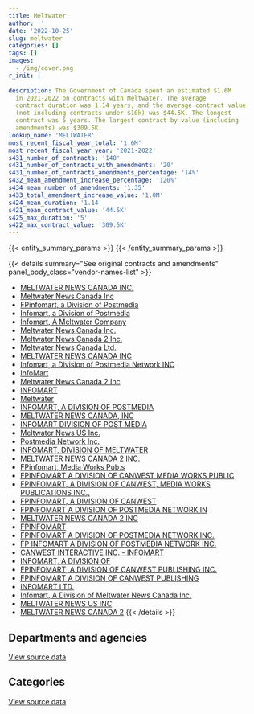 ```yaml
---
title: Meltwater
author: ''
date: '2022-10-25'
slug: meltwater
categories: []
tags: []
images:
  - /img/cover.png
r_init: |-
  
description: The Government of Canada spent an estimated $1.6M
  in 2021-2022 on contracts with Meltwater. The average
  contract duration was 1.14 years, and the average contract value
  (not including contracts under $10k) was $44.5K. The longest
  contract was 5 years. The largest contract by value (including
  amendments) was $309.5K.
lookup_name: 'MELTWATER'
most_recent_fiscal_year_total: '1.6M'
most_recent_fiscal_year_year: '2021-2022'
s431_number_of_contracts: '148'
s431_number_of_contracts_with_amendments: '20'
s431_number_of_contracts_amendments_percentage: '14%'
s432_mean_amendment_increase_percentage: '120%'
s434_mean_number_of_amendments: '1.35'
s433_total_amendment_increase_value: '1.0M'
s424_mean_duration: '1.14'
s421_mean_contract_value: '44.5K'
s425_max_duration: '5'
s422_max_contract_value: '309.5K'
---
```


<script src="/rmarkdown-libs/htmlwidgets/htmlwidgets.js"></script>
<link href="/rmarkdown-libs/datatables-css/datatables-crosstalk.css" rel="stylesheet" />
<script src="/rmarkdown-libs/datatables-binding/datatables.js"></script>
<script src="/rmarkdown-libs/jquery/jquery-3.6.0.min.js"></script>
<link href="/rmarkdown-libs/dt-core-bootstrap/css/dataTables.bootstrap.min.css" rel="stylesheet" />
<link href="/rmarkdown-libs/dt-core-bootstrap/css/dataTables.bootstrap.extra.css" rel="stylesheet" />
<script src="/rmarkdown-libs/dt-core-bootstrap/js/jquery.dataTables.min.js"></script>
<script src="/rmarkdown-libs/dt-core-bootstrap/js/dataTables.bootstrap.min.js"></script>
<link href="/rmarkdown-libs/crosstalk/css/crosstalk.min.css" rel="stylesheet" />
<script src="/rmarkdown-libs/crosstalk/js/crosstalk.min.js"></script>
<script src="/rmarkdown-libs/htmlwidgets/htmlwidgets.js"></script>
<link href="/rmarkdown-libs/datatables-css/datatables-crosstalk.css" rel="stylesheet" />
<script src="/rmarkdown-libs/datatables-binding/datatables.js"></script>
<script src="/rmarkdown-libs/jquery/jquery-3.6.0.min.js"></script>
<link href="/rmarkdown-libs/dt-core-bootstrap/css/dataTables.bootstrap.min.css" rel="stylesheet" />
<link href="/rmarkdown-libs/dt-core-bootstrap/css/dataTables.bootstrap.extra.css" rel="stylesheet" />
<script src="/rmarkdown-libs/dt-core-bootstrap/js/jquery.dataTables.min.js"></script>
<script src="/rmarkdown-libs/dt-core-bootstrap/js/dataTables.bootstrap.min.js"></script>
<link href="/rmarkdown-libs/crosstalk/css/crosstalk.min.css" rel="stylesheet" />
<script src="/rmarkdown-libs/crosstalk/js/crosstalk.min.js"></script>

{{< entity_summary_params >}}
{{< /entity_summary_params >}}

{{< details summary="See original contracts and amendments" panel_body_class="vendor-names-list" >}}
- [MELTWATER NEWS CANADA INC.](https://search.open.canada.ca/en/ct/?sort=contract_value_f%20desc&page=1&search_text=%22MELTWATER%20NEWS%20CANADA%20INC.%22)
- [Meltwater News Canada Inc](https://search.open.canada.ca/en/ct/?sort=contract_value_f%20desc&page=1&search_text=%22Meltwater%20News%20Canada%20Inc%22)
- [FPinfomart, a Division of Postmedia](https://search.open.canada.ca/en/ct/?sort=contract_value_f%20desc&page=1&search_text=%22FPinfomart%2c%20a%20Division%20of%20Postmedia%22)
- [Infomart, a Division of Postmedia](https://search.open.canada.ca/en/ct/?sort=contract_value_f%20desc&page=1&search_text=%22Infomart%2c%20a%20Division%20of%20Postmedia%22)
- [Infomart, A Meltwater Company](https://search.open.canada.ca/en/ct/?sort=contract_value_f%20desc&page=1&search_text=%22Infomart%2c%20A%20Meltwater%20Company%22)
- [Meltwater News Canada Inc.](https://search.open.canada.ca/en/ct/?sort=contract_value_f%20desc&page=1&search_text=%22Meltwater%20News%20Canada%20Inc.%22)
- [Meltwater News Canada 2 Inc.](https://search.open.canada.ca/en/ct/?sort=contract_value_f%20desc&page=1&search_text=%22Meltwater%20News%20Canada%202%20Inc.%22)
- [Meltwater News Canada Ltd.](https://search.open.canada.ca/en/ct/?sort=contract_value_f%20desc&page=1&search_text=%22Meltwater%20News%20Canada%20Ltd.%22)
- [MELTWATER NEWS CANADA INC](https://search.open.canada.ca/en/ct/?sort=contract_value_f%20desc&page=1&search_text=%22MELTWATER%20NEWS%20CANADA%20INC%22)
- [Infomart, a Division of Postmedia Network INC](https://search.open.canada.ca/en/ct/?sort=contract_value_f%20desc&page=1&search_text=%22Infomart%2c%20a%20Division%20of%20Postmedia%20Network%20INC%22)
- [InfoMart](https://search.open.canada.ca/en/ct/?sort=contract_value_f%20desc&page=1&search_text=%22InfoMart%22)
- [Meltwater News Canada 2 Inc](https://search.open.canada.ca/en/ct/?sort=contract_value_f%20desc&page=1&search_text=%22Meltwater%20News%20Canada%202%20Inc%22)
- [INFOMART](https://search.open.canada.ca/en/ct/?sort=contract_value_f%20desc&page=1&search_text=%22INFOMART%22)
- [Meltwater](https://search.open.canada.ca/en/ct/?sort=contract_value_f%20desc&page=1&search_text=%22Meltwater%22)
- [INFOMART, A DIVISION OF POSTMEDIA](https://search.open.canada.ca/en/ct/?sort=contract_value_f%20desc&page=1&search_text=%22INFOMART%2c%20A%20DIVISION%20OF%20POSTMEDIA%22)
- [MELTWATER NEWS CANADA, INC](https://search.open.canada.ca/en/ct/?sort=contract_value_f%20desc&page=1&search_text=%22MELTWATER%20NEWS%20CANADA%2c%20INC%22)
- [INFOMART DIVISION OF POST MEDIA](https://search.open.canada.ca/en/ct/?sort=contract_value_f%20desc&page=1&search_text=%22INFOMART%20DIVISION%20OF%20POST%20MEDIA%22)
- [Meltwater News US Inc.](https://search.open.canada.ca/en/ct/?sort=contract_value_f%20desc&page=1&search_text=%22Meltwater%20News%20US%20Inc.%22)
- [Postmedia Network Inc.](https://search.open.canada.ca/en/ct/?sort=contract_value_f%20desc&page=1&search_text=%22Postmedia%20Network%20Inc.%0d%0d%0aASSIGNEE%3a%20Meltwater%20News%20Canada%20Inc.%22)
- [INFOMART, DIVISION OF MELTWATER](https://search.open.canada.ca/en/ct/?sort=contract_value_f%20desc&page=1&search_text=%22INFOMART%2c%20DIVISION%20OF%20MELTWATER%22)
- [MELTWATER NEWS CANADA 2 INC.](https://search.open.canada.ca/en/ct/?sort=contract_value_f%20desc&page=1&search_text=%22MELTWATER%20NEWS%20CANADA%202%20INC.%22)
- [FPinfomart, Media Works Pub.s](https://search.open.canada.ca/en/ct/?sort=contract_value_f%20desc&page=1&search_text=%22FPinfomart%2c%20Media%20Works%20Pub.s%22)
- [FPINFOMART A DIVISION OF CANWEST MEDIA WORKS PUBLIC](https://search.open.canada.ca/en/ct/?sort=contract_value_f%20desc&page=1&search_text=%22FPINFOMART%20A%20DIVISION%20OF%20CANWEST%20MEDIA%20WORKS%20PUBLIC%22)
- [FPINFOMART, A DIVISION OF CANWEST, MEDIA WORKS PUBLICATIONS INC.,](https://search.open.canada.ca/en/ct/?sort=contract_value_f%20desc&page=1&search_text=%22FPINFOMART%2c%20A%20DIVISION%20OF%20CANWEST%2c%20MEDIA%20WORKS%20PUBLICATIONS%20INC.%2c%22)
- [FPINFOMART, A DIVISION OF CANWEST](https://search.open.canada.ca/en/ct/?sort=contract_value_f%20desc&page=1&search_text=%22FPINFOMART%2c%20A%20DIVISION%20OF%20CANWEST%22)
- [FPINFOMART A DIVISION OF POSTMEDIA NETWORK IN](https://search.open.canada.ca/en/ct/?sort=contract_value_f%20desc&page=1&search_text=%22FPINFOMART%20A%20DIVISION%20OF%20POSTMEDIA%20NETWORK%20IN%22)
- [MELTWATER NEWS CANADA 2 INC](https://search.open.canada.ca/en/ct/?sort=contract_value_f%20desc&page=1&search_text=%22MELTWATER%20NEWS%20CANADA%202%20INC%22)
- [FPINFOMART](https://search.open.canada.ca/en/ct/?sort=contract_value_f%20desc&page=1&search_text=%22FPINFOMART%22)
- [FPINFOMART A DIVISION OF POSTMEDIA NETWORK INC.](https://search.open.canada.ca/en/ct/?sort=contract_value_f%20desc&page=1&search_text=%22FPINFOMART%20A%20DIVISION%20OF%20POSTMEDIA%20NETWORK%20INC.%22)
- [FP INFOMART A DIVISION OF POSTMEDIA NETWORK INC.](https://search.open.canada.ca/en/ct/?sort=contract_value_f%20desc&page=1&search_text=%22FP%20INFOMART%20A%20DIVISION%20OF%20POSTMEDIA%20NETWORK%20INC.%22)
- [CANWEST INTERACTIVE INC. - INFOMART](https://search.open.canada.ca/en/ct/?sort=contract_value_f%20desc&page=1&search_text=%22CANWEST%20INTERACTIVE%20INC.%20-%20INFOMART%22)
- [INFOMART, A DIVISION OF](https://search.open.canada.ca/en/ct/?sort=contract_value_f%20desc&page=1&search_text=%22INFOMART%2c%20A%20DIVISION%20OF%22)
- [FPINFOMART, A DIVISION OF CANWEST PUBLISHING INC.](https://search.open.canada.ca/en/ct/?sort=contract_value_f%20desc&page=1&search_text=%22FPINFOMART%2c%20A%20DIVISION%20OF%20CANWEST%20PUBLISHING%20INC.%22)
- [FPINFOMART A DIVISION OF CANWEST PUBLISHING](https://search.open.canada.ca/en/ct/?sort=contract_value_f%20desc&page=1&search_text=%22FPINFOMART%20A%20DIVISION%20OF%20CANWEST%20PUBLISHING%22)
- [INFOMART LTD.](https://search.open.canada.ca/en/ct/?sort=contract_value_f%20desc&page=1&search_text=%22INFOMART%20LTD.%22)
- [Infomart, A Division of Meltwater News Canada Inc.](https://search.open.canada.ca/en/ct/?sort=contract_value_f%20desc&page=1&search_text=%22Infomart%2c%20A%20Division%20of%20Meltwater%20News%20Canada%20Inc.%22)
- [MELTWATER NEWS US INC](https://search.open.canada.ca/en/ct/?sort=contract_value_f%20desc&page=1&search_text=%22MELTWATER%20NEWS%20US%20INC%22)
- [MELTWATER NEWS CANADA 2](https://search.open.canada.ca/en/ct/?sort=contract_value_f%20desc&page=1&search_text=%22MELTWATER%20NEWS%20CANADA%202%22)
{{< /details >}}

## Departments and agencies

<div id="htmlwidget-1" style="width:100%;height:auto;" class="datatables html-widget"></div>
<script type="application/json" data-for="htmlwidget-1">{"x":{"style":"bootstrap","filter":"none","vertical":false,"data":[["<a href=\"/departments/aafc-aac/\">Agriculture and Agri-Food Canada<\/a>","<a href=\"/departments/aandc-aadnc/\">Crown-Indigenous Relations and Northern Affairs Canada<\/a>","<a href=\"/departments/cas-satj/\">Courts Administration Service<\/a>","<a href=\"/departments/casdo-ocena/\">Accessibility Standards Canada<\/a>","<a href=\"/departments/cbsa-asfc/\">Canada Border Services Agency<\/a>","<a href=\"/departments/cer-rec/\">Canada Energy Regulator<\/a>","<a href=\"/departments/cfia-acia/\">Canadian Food Inspection Agency<\/a>","<a href=\"/departments/cgc-ccg/\">Canadian Grain Commission<\/a>","<a href=\"/departments/cic/\">Immigration, Refugees and Citizenship Canada<\/a>","<a href=\"/departments/cihr-irsc/\">Canadian Institutes of Health Research<\/a>","<a href=\"/departments/cra-arc/\">Canada Revenue Agency<\/a>","<a href=\"/departments/crtc/\">Canadian Radio-television and Telecommunications Commission<\/a>","<a href=\"/departments/csa-asc/\">Canadian Space Agency<\/a>","<a href=\"/departments/csc-scc/\">Correctional Service of Canada<\/a>","<a href=\"/departments/dfatd-maecd/\">Global Affairs Canada<\/a>","<a href=\"/departments/dfo-mpo/\">Fisheries and Oceans Canada<\/a>","<a href=\"/departments/dnd-mdn/\">National Defence<\/a>","<a href=\"/departments/ec/\">Environment and Climate Change Canada<\/a>","<a href=\"/departments/elections/\">Elections Canada<\/a>","<a href=\"/departments/esdc-edsc/\">Employment and Social Development Canada<\/a>","<a href=\"/departments/fcac-acfc/\">Financial Consumer Agency of Canada<\/a>","<a href=\"/departments/fin/\">Department of Finance Canada<\/a>","<a href=\"/departments/fja-cmf/\">Office of the Commissioner for Federal Judicial Affairs Canada<\/a>","<a href=\"/departments/hc-sc/\">Health Canada<\/a>","<a href=\"/departments/ic/\">Innovation, Science and Economic Development Canada<\/a>","<a href=\"/departments/iic-iac/\">Invest in Canada<\/a>","<a href=\"/departments/infc/\">Infrastructure Canada<\/a>","<a href=\"/departments/isc-sac/\">Indigenous Services Canada<\/a>","<a href=\"/departments/nrc-cnrc/\">National Research Council Canada<\/a>","<a href=\"/departments/nserc-crsng/\">Natural Sciences and Engineering Research Council of Canada<\/a>","<a href=\"/departments/nsira-ossnr/\">National Security and Intelligence Review Agency<\/a>","<a href=\"/departments/osfi-bsif/\">Office of the Superintendent of Financial Institutions Canada<\/a>","<a href=\"/departments/osgg-bsgg/\">Office of the Secretary to the Governor General<\/a>","<a href=\"/departments/pc/\">Parks Canada<\/a>","<a href=\"/departments/pch/\">Canadian Heritage<\/a>","<a href=\"/departments/pco-bcp/\">Privy Council Office<\/a>","<a href=\"/departments/ps-sp/\">Public Safety Canada<\/a>","<a href=\"/departments/pwgsc-tpsgc/\">Public Services and Procurement Canada<\/a>","<a href=\"/departments/rcmp-grc/\">Royal Canadian Mounted Police<\/a>","<a href=\"/departments/statcan/\">Statistics Canada<\/a>","<a href=\"/departments/tbs-sct/\">Treasury Board of Canada Secretariat<\/a>","<a href=\"/departments/tc/\">Transport Canada<\/a>","<a href=\"/departments/tsb-bst/\">Transportation Safety Board of Canada<\/a>","<a href=\"/departments/vac-acc/\">Veterans Affairs Canada<\/a>","<a href=\"/departments/wd-deo/\">Western Economic Diversification Canada<\/a>"],[44070,8392.83,92.62,null,null,71334.85,null,null,null,null,18006.2,null,null,null,203233.93,null,null,null,null,17556.03,48258.99,3527.77,null,62448.9,36674.14,null,null,null,null,null,null,null,36936.72,42273.88,null,69246.45,null,null,null,null,null,null,null,null,null],[87236,90760.69,11207.38,null,24634,71530.29,null,11486.54,544.88,null,19728.69,9848.91,null,19379.5,14450.77,19210,24860,3135.03,null,83586.41,54853.38,24351.74,14294.5,79353.2,76325.76,null,12746.67,null,600.95,null,null,null,56853.7,30897.19,22042.43,46201.63,null,6908.4,1413.97,null,1837.35,13987.61,5192.72,null,16950],[55104.09,null,null,8092.45,23730,71334.85,null,36448.4,61597.3,null,24693.13,23298.44,19872.57,null,39288.62,14125,null,25195.18,80768.89,96505.6,54703.51,48357.57,null,111151.82,57199.88,null,4202.2,47933.39,25447.66,29097.5,161138,39550,39589.63,28719.35,36317.87,8027.71,195.04,25215.66,16457.8,19720.82,35235.55,10985.39,17707.78,null,17515],[102314.32,null,null,24113.35,31640,148213.25,32152.09,36743.47,68536.55,26122.21,60680.88,16711.67,9733.5,null,55943.17,42498.84,null,31190.51,26824.71,100968.53,54703.51,49614.74,null,144283.5,75394.53,12656.25,null,134634,49074.93,null,null,39550,36291.58,null,59254.69,null,23534.96,25592.74,13628.24,40536.04,49930.31,null,22392.5,98.98,null]],"container":"<table class=\"table table-striped table-hover row-border order-column display\">\n  <thead>\n    <tr>\n      <th>Department<\/th>\n      <th>2018-2019<\/th>\n      <th>2019-2020<\/th>\n      <th>2020-2021<\/th>\n      <th>2021-2022<\/th>\n    <\/tr>\n  <\/thead>\n<\/table>","options":{"order":[[4,"desc"]],"pageLength":10,"autoWidth":true,"columnDefs":[{"targets":1,"render":"function(data, type, row, meta) {\n    return type !== 'display' ? data : DTWidget.formatCurrency(data, \"$\", 2, 3, \",\", \".\", true, null);\n  }"},{"targets":2,"render":"function(data, type, row, meta) {\n    return type !== 'display' ? data : DTWidget.formatCurrency(data, \"$\", 2, 3, \",\", \".\", true, null);\n  }"},{"targets":3,"render":"function(data, type, row, meta) {\n    return type !== 'display' ? data : DTWidget.formatCurrency(data, \"$\", 2, 3, \",\", \".\", true, null);\n  }"},{"targets":4,"render":"function(data, type, row, meta) {\n    return type !== 'display' ? data : DTWidget.formatCurrency(data, \"$\", 2, 3, \",\", \".\", true, null);\n  }"},{"width":"16%","targets":[1,2,3,4]},{"className":"dt-right","targets":[1,2,3,4]}],"orderClasses":false}},"evals":["options.columnDefs.0.render","options.columnDefs.1.render","options.columnDefs.2.render","options.columnDefs.3.render"],"jsHooks":[]}</script>
<p class="text-right">
<a href="https://github.com/GoC-Spending/contracts-data/tree/main/data/out/vendors/meltwater/summary_by_fiscal_year_by_department.csv" class="source-data-link btn btn-link">View source data</a>
</p>

## Categories

<div id="htmlwidget-2" style="width:100%;height:auto;" class="datatables html-widget"></div>
<script type="application/json" data-for="htmlwidget-2">{"x":{"style":"bootstrap","filter":"none","vertical":false,"data":[["<a href=\"/categories/office_management/\">Office management<\/a>","<a href=\"/categories/defence/\">Defence<\/a>","<a href=\"/categories/professional_services/\">Professional services<\/a>","<a href=\"/categories/information_technology/\">Information technology<\/a>","<a href=\"/categories/human_capital/\">Human capital<\/a>"],[null,null,212632.91,412391.07,37029.34],[14450.77,24860,510154.04,261995.39,144950.1],[17791.92,null,586325.22,365976.79,444429.73],[37934.81,null,811961.1,434419.43,361243.18]],"container":"<table class=\"table table-striped table-hover row-border order-column display\">\n  <thead>\n    <tr>\n      <th>Category<\/th>\n      <th>2018-2019<\/th>\n      <th>2019-2020<\/th>\n      <th>2020-2021<\/th>\n      <th>2021-2022<\/th>\n    <\/tr>\n  <\/thead>\n<\/table>","options":{"order":[[4,"desc"]],"dom":"t","pageLength":30,"autoWidth":true,"columnDefs":[{"targets":1,"render":"function(data, type, row, meta) {\n    return type !== 'display' ? data : DTWidget.formatCurrency(data, \"$\", 2, 3, \",\", \".\", true, null);\n  }"},{"targets":2,"render":"function(data, type, row, meta) {\n    return type !== 'display' ? data : DTWidget.formatCurrency(data, \"$\", 2, 3, \",\", \".\", true, null);\n  }"},{"targets":3,"render":"function(data, type, row, meta) {\n    return type !== 'display' ? data : DTWidget.formatCurrency(data, \"$\", 2, 3, \",\", \".\", true, null);\n  }"},{"targets":4,"render":"function(data, type, row, meta) {\n    return type !== 'display' ? data : DTWidget.formatCurrency(data, \"$\", 2, 3, \",\", \".\", true, null);\n  }"},{"width":"16%","targets":[1,2,3,4]},{"className":"dt-right","targets":[1,2,3,4]}],"orderClasses":false,"lengthMenu":[10,25,30,50,100]}},"evals":["options.columnDefs.0.render","options.columnDefs.1.render","options.columnDefs.2.render","options.columnDefs.3.render"],"jsHooks":[]}</script>
<p class="text-right">
<a href="https://github.com/GoC-Spending/contracts-data/tree/main/data/out/vendors/meltwater/summary_by_fiscal_year_by_category.csv" class="source-data-link btn btn-link">View source data</a>
</p>
